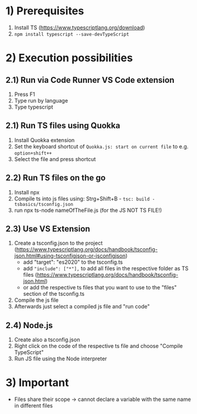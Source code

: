 # 1) Prerequisites

1. Install TS (https://www.typescriptlang.org/download)
2. `npm install typescript --save-devTypeScript`

# 2) Execution possibilities

## 2.1) Run via Code Runner VS Code extension
1. Press F1
2. Type run by language
3. Type typescript
## 2.1) Run TS files using Quokka
1. Install Quokka extension
2. Set the keyboard shortcut of `Quokka.js: start on current file` to e.g. `option+shift++`
3. Select the file and press shortcut

## 2.2) Run TS files on the go

1. Install npx
2. Compile ts into js files using: Strg+Shift+B - `tsc: build -tsbasics/tsconfig.json`
3. run npx ts-node nameOfTheFile.js (for the JS NOT TS FILE!)

## 2.3) Use VS Extension

1. Create a tsconfig.json to the project (https://www.typescriptlang.org/docs/handbook/tsconfig-json.html#using-tsconfigjson-or-jsconfigjson)
   - add "target": "es2020" to the tsconfig.ts
   - add `"include": ["*"],` to add all files in the respective folder as TS files (https://www.typescriptlang.org/docs/handbook/tsconfig-json.html)
   - or add the respective ts files that you want to use to the "files" section of the tsconfig.ts
2. Compile the js file
3. Afterwards just select a compiled js file and "run code"

## 2.4) Node.js

1. Create also a tsconfig.json
2. Right click on the code of the respective ts file and choose "Compile TypeScript"
3. Run JS file using the Node interpreter

# 3) Important

- Files share their scope
  -> cannot declare a variable with the same name in different files
